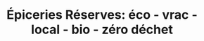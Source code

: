 ---
title: "Épiceries Réserves: éco - vrac - local - bio - zéro déchet"
url: /sainte-julie/epiceries-reserves-eco-vrac-local-bio-zero-dechet/
shop: supermarket
---